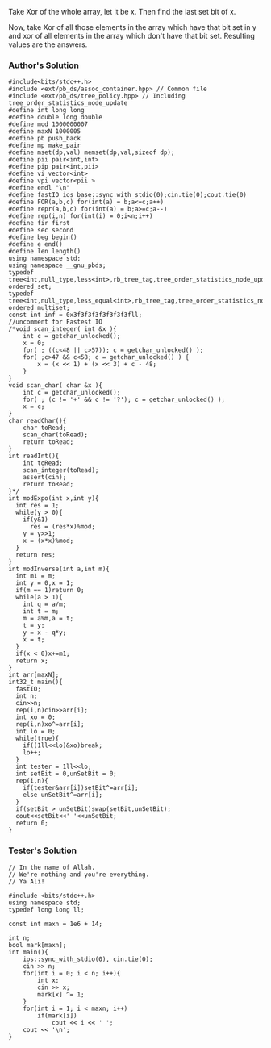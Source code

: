 <p>Take Xor of the whole array, let it be x. Then find the last set bit of x.</p>
<p>Now, take Xor of all those elements in the array which have that bit set in y and xor of all elements in the array which don't have that bit set. Resulting values are the answers.</p>

### Author's Solution

<pre><code>#include&lt;bits/stdc++.h&gt;
#include &lt;ext/pb_ds/assoc_container.hpp&gt; // Common file
#include &lt;ext/pb_ds/tree_policy.hpp&gt; // Including tree_order_statistics_node_update
#define int long long
#define double long double
#define mod 1000000007
#define maxN 1000005
#define pb push_back
#define mp make_pair
#define mset(dp,val) memset(dp,val,sizeof dp);
#define pii pair&lt;int,int&gt;
#define pip pair&lt;int,pii&gt;
#define vi vector&lt;int&gt;
#define vpi vector&lt;pii &gt;
#define endl "\n"
#define fastIO ios_base::sync_with_stdio(0);cin.tie(0);cout.tie(0)
#define FOR(a,b,c) for(int(a) = b;a&lt;=c;a++)
#define repr(a,b,c) for(int(a) = b;a&gt;=c;a--)
#define rep(i,n) for(int(i) = 0;i&lt;n;i++)
#define fir first
#define sec second
#define beg begin()
#define e end()
#define len length()
using namespace std;
using namespace __gnu_pbds;
typedef tree&lt;int,null_type,less&lt;int&gt;,rb_tree_tag,tree_order_statistics_node_update&gt; ordered_set;
typedef tree&lt;int,null_type,less_equal&lt;int&gt;,rb_tree_tag,tree_order_statistics_node_update&gt; ordered_multiset;
const int inf = 0x3f3f3f3f3f3f3f3fll;
//uncomment for Fastest IO
/*void scan_integer( int &amp;x ){
    int c = getchar_unlocked();
    x = 0;
    for( ; ((c&lt;48 || c&gt;57)); c = getchar_unlocked() );
    for( ;c&gt;47 &amp;&amp; c&lt;58; c = getchar_unlocked() ) {
        x = (x &lt;&lt; 1) + (x &lt;&lt; 3) + c - 48;
    }
}
void scan_char( char &amp;x ){
    int c = getchar_unlocked();
    for( ; (c != '+' &amp;&amp; c != '?'); c = getchar_unlocked() );
    x = c;
}
char readChar(){
    char toRead;
    scan_char(toRead);
    return toRead;
}
int readInt(){
    int toRead;
    scan_integer(toRead);
    assert(cin);
    return toRead;
}*/
int modExpo(int x,int y){
  int res = 1;
  while(y &gt; 0){
    if(y&amp;1)
      res = (res*x)%mod;
    y = y&gt;&gt;1;
    x = (x*x)%mod;
  }
  return res;
}
int modInverse(int a,int m){
  int m1 = m;
  int y = 0,x = 1;
  if(m == 1)return 0;
  while(a &gt; 1){
    int q = a/m;
    int t = m;
    m = a%m,a = t;
    t = y;
    y = x - q*y;
    x = t;
  }
  if(x &lt; 0)x+=m1;
  return x;
}
int arr[maxN];
int32_t main(){
  fastIO;
  int n;
  cin&gt;&gt;n;
  rep(i,n)cin&gt;&gt;arr[i];
  int xo = 0;
  rep(i,n)xo^=arr[i];
  int lo = 0;
  while(true){
    if((1ll&lt;&lt;lo)&amp;xo)break;
    lo++;
  }
  int tester = 1ll&lt;&lt;lo;
  int setBit = 0,unSetBit = 0;
  rep(i,n){
    if(tester&amp;arr[i])setBit^=arr[i];
    else unSetBit^=arr[i];
  }
  if(setBit &gt; unSetBit)swap(setBit,unSetBit);
  cout&lt;&lt;setBit&lt;&lt;' '&lt;&lt;unSetBit;
  return 0;
}</code></pre>

### Tester's Solution

<pre><code>// In the name of Allah.
// We're nothing and you're everything.
// Ya Ali!
 
#include &lt;bits/stdc++.h&gt;
using namespace std;
typedef long long ll;
 
const int maxn = 1e6 + 14;

int n;
bool mark[maxn];
int main(){
	ios::sync_with_stdio(0), cin.tie(0);
	cin &gt;&gt; n;
	for(int i = 0; i &lt; n; i++){
		int x;
		cin &gt;&gt; x;
		mark[x] ^= 1;
	}
	for(int i = 1; i &lt; maxn; i++)
		if(mark[i])
			cout &lt;&lt; i &lt;&lt; ' ';
	cout &lt;&lt; '\n';
}</code></pre>
